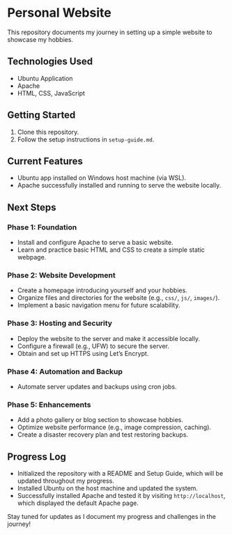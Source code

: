 # Personal Website

This repository documents my journey in setting up a simple website to showcase my hobbies.  

## Technologies Used  
- Ubuntu Application
- Apache  
- HTML, CSS, JavaScript  

## Getting Started  
1. Clone this repository.  
2. Follow the setup instructions in `setup-guide.md`.  

## Current Features
- Ubuntu app installed on Windows host machine (via WSL).
- Apache successfully installed and running to serve the website locally.

## Next Steps  
### Phase 1: Foundation  
- Install and configure Apache to serve a basic website.
- Learn and practice basic HTML and CSS to create a simple static webpage.

### Phase 2: Website Development  
- Create a homepage introducing yourself and your hobbies.  
- Organize files and directories for the website (e.g., `css/`, `js/`, `images/`).  
- Implement a basic navigation menu for future scalability.  

### Phase 3: Hosting and Security  
- Deploy the website to the server and make it accessible locally.  
- Configure a firewall (e.g., UFW) to secure the server.  
- Obtain and set up HTTPS using Let’s Encrypt.  

### Phase 4: Automation and Backup  
- Automate server updates and backups using cron jobs.  

### Phase 5: Enhancements  
- Add a photo gallery or blog section to showcase hobbies.  
- Optimize website performance (e.g., image compression, caching).  
- Create a disaster recovery plan and test restoring backups.  

## Progress Log  
- Initialized the repository with a README and Setup Guide, which will be updated throughout my progress.
- Installed Ubuntu on the host machine and updated the system.
- Successfully installed Apache and tested it by visiting `http://localhost`, which displayed the default Apache page.

Stay tuned for updates as I document my progress and challenges in the journey!

